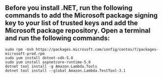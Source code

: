 ## Before you install .NET, run the following commands to add the Microsoft package signing key to your list of trusted keys and add the Microsoft package repository. Open a terminal and run the following commands:
```
sudo rpm -Uvh https://packages.microsoft.com/config/centos/7/packages-microsoft-prod.rpm
sudo yum install dotnet-sdk-5.0
sudo yum install aspnetcore-runtime-5.0
dotnet tool install -g Amazon.Lambda.Tools
dotnet tool install --global Amazon.Lambda.TestTool-3.1
```
